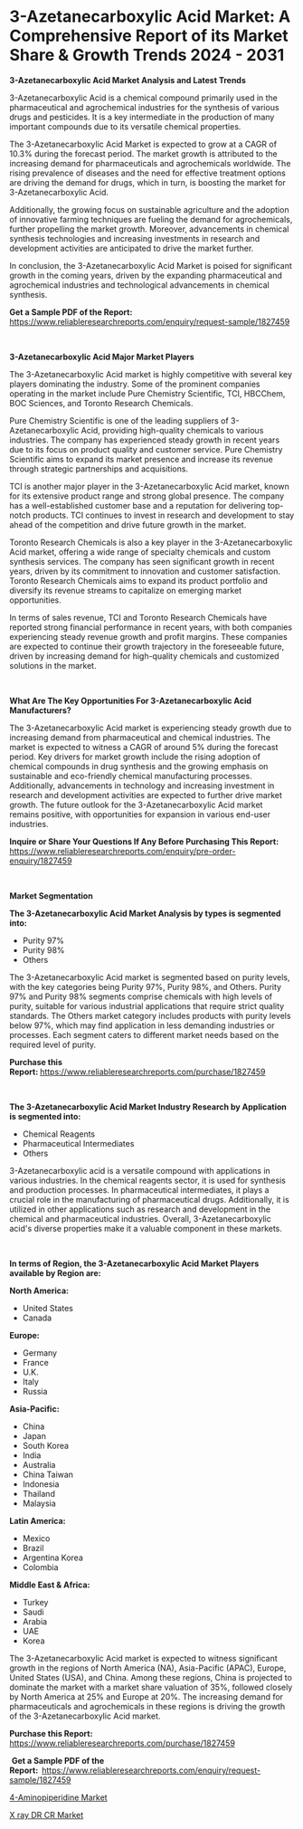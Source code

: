 <p><h1>3-Azetanecarboxylic Acid Market: A Comprehensive Report of its Market Share & Growth Trends 2024 - 2031</h1></p><p><strong>3-Azetanecarboxylic Acid Market Analysis and Latest Trends</strong></p>
<p><p>3-Azetanecarboxylic Acid is a chemical compound primarily used in the pharmaceutical and agrochemical industries for the synthesis of various drugs and pesticides. It is a key intermediate in the production of many important compounds due to its versatile chemical properties.</p><p>The 3-Azetanecarboxylic Acid Market is expected to grow at a CAGR of 10.3% during the forecast period. The market growth is attributed to the increasing demand for pharmaceuticals and agrochemicals worldwide. The rising prevalence of diseases and the need for effective treatment options are driving the demand for drugs, which in turn, is boosting the market for 3-Azetanecarboxylic Acid.</p><p>Additionally, the growing focus on sustainable agriculture and the adoption of innovative farming techniques are fueling the demand for agrochemicals, further propelling the market growth. Moreover, advancements in chemical synthesis technologies and increasing investments in research and development activities are anticipated to drive the market further.</p><p>In conclusion, the 3-Azetanecarboxylic Acid Market is poised for significant growth in the coming years, driven by the expanding pharmaceutical and agrochemical industries and technological advancements in chemical synthesis.</p></p>
<p><strong>Get a Sample PDF of the Report:&nbsp;</strong> <a href="https://www.reliableresearchreports.com/enquiry/request-sample/1827459">https://www.reliableresearchreports.com/enquiry/request-sample/1827459</a></p>
<p>&nbsp;</p>
<p><strong>3-Azetanecarboxylic Acid Major Market Players</strong></p>
<p><p>The 3-Azetanecarboxylic Acid market is highly competitive with several key players dominating the industry. Some of the prominent companies operating in the market include Pure Chemistry Scientific, TCI, HBCChem, BOC Sciences, and Toronto Research Chemicals.</p><p>Pure Chemistry Scientific is one of the leading suppliers of 3-Azetanecarboxylic Acid, providing high-quality chemicals to various industries. The company has experienced steady growth in recent years due to its focus on product quality and customer service. Pure Chemistry Scientific aims to expand its market presence and increase its revenue through strategic partnerships and acquisitions.</p><p>TCI is another major player in the 3-Azetanecarboxylic Acid market, known for its extensive product range and strong global presence. The company has a well-established customer base and a reputation for delivering top-notch products. TCI continues to invest in research and development to stay ahead of the competition and drive future growth in the market.</p><p>Toronto Research Chemicals is also a key player in the 3-Azetanecarboxylic Acid market, offering a wide range of specialty chemicals and custom synthesis services. The company has seen significant growth in recent years, driven by its commitment to innovation and customer satisfaction. Toronto Research Chemicals aims to expand its product portfolio and diversify its revenue streams to capitalize on emerging market opportunities.</p><p>In terms of sales revenue, TCI and Toronto Research Chemicals have reported strong financial performance in recent years, with both companies experiencing steady revenue growth and profit margins. These companies are expected to continue their growth trajectory in the foreseeable future, driven by increasing demand for high-quality chemicals and customized solutions in the market.</p></p>
<p>&nbsp;</p>
<p><strong>What Are The Key Opportunities For 3-Azetanecarboxylic Acid Manufacturers?</strong></p>
<p><p>The 3-Azetanecarboxylic Acid market is experiencing steady growth due to increasing demand from pharmaceutical and chemical industries. The market is expected to witness a CAGR of around 5% during the forecast period. Key drivers for market growth include the rising adoption of chemical compounds in drug synthesis and the growing emphasis on sustainable and eco-friendly chemical manufacturing processes. Additionally, advancements in technology and increasing investment in research and development activities are expected to further drive market growth. The future outlook for the 3-Azetanecarboxylic Acid market remains positive, with opportunities for expansion in various end-user industries.</p></p>
<p><strong>Inquire or Share Your Questions If Any Before Purchasing This Report:</strong> <a href="https://www.reliableresearchreports.com/enquiry/pre-order-enquiry/1827459">https://www.reliableresearchreports.com/enquiry/pre-order-enquiry/1827459</a></p>
<p>&nbsp;</p>
<p><strong>Market Segmentation</strong></p>
<p><strong>The 3-Azetanecarboxylic Acid Market Analysis by types is segmented into:</strong></p>
<p><ul><li>Purity 97%</li><li>Purity 98%</li><li>Others</li></ul></p>
<p><p>The 3-Azetanecarboxylic Acid market is segmented based on purity levels, with the key categories being Purity 97%, Purity 98%, and Others. Purity 97% and Purity 98% segments comprise chemicals with high levels of purity, suitable for various industrial applications that require strict quality standards. The Others market category includes products with purity levels below 97%, which may find application in less demanding industries or processes. Each segment caters to different market needs based on the required level of purity.</p></p>
<p><strong>Purchase this Report:&nbsp;</strong><a href="https://www.reliableresearchreports.com/purchase/1827459">https://www.reliableresearchreports.com/purchase/1827459</a></p>
<p>&nbsp;</p>
<p><strong>The 3-Azetanecarboxylic Acid Market Industry Research by Application is segmented into:</strong></p>
<p><ul><li>Chemical Reagents</li><li>Pharmaceutical Intermediates</li><li>Others</li></ul></p>
<p><p>3-Azetanecarboxylic acid is a versatile compound with applications in various industries. In the chemical reagents sector, it is used for synthesis and production processes. In pharmaceutical intermediates, it plays a crucial role in the manufacturing of pharmaceutical drugs. Additionally, it is utilized in other applications such as research and development in the chemical and pharmaceutical industries. Overall, 3-Azetanecarboxylic acid's diverse properties make it a valuable component in these markets.</p></p>
<p>&nbsp;</p>
<p><strong>In terms of Region, the 3-Azetanecarboxylic Acid Market Players available by Region are:</strong></p>
<p>
    <p> <strong> North America: </strong>
        <ul>
            <li>United States</li>
            <li>Canada</li>
        </ul>
        </p> 
    <p> <strong> Europe: </strong>
        <ul>
            <li>Germany</li>
            <li>France</li>
            <li>U.K.</li>
            <li>Italy</li>
            <li>Russia</li>
        </ul>
        </p> 
    <p> <strong> Asia-Pacific: </strong>
        <ul>
            <li>China</li>
            <li>Japan</li>
            <li>South Korea</li>
            <li>India</li>
            <li>Australia</li>
            <li>China Taiwan</li>
            <li>Indonesia</li>
            <li>Thailand</li>
            <li>Malaysia</li>
        </ul>
        </p> 
    <p> <strong> Latin America: </strong>
        <ul>
            <li>Mexico</li>
            <li>Brazil</li>
            <li>Argentina Korea</li>
            <li>Colombia</li>
        </ul>
        </p> 
    <p> <strong> Middle East & Africa: </strong>
        <ul>
            <li>Turkey</li>
            <li>Saudi</li>
            <li>Arabia</li>
            <li>UAE</li>
            <li>Korea</li>
        </ul>
    </p>
    </p>
<p><p>The 3-Azetanecarboxylic Acid market is expected to witness significant growth in the regions of North America (NA), Asia-Pacific (APAC), Europe, United States (USA), and China. Among these regions, China is projected to dominate the market with a market share valuation of 35%, followed closely by North America at 25% and Europe at 20%. The increasing demand for pharmaceuticals and agrochemicals in these regions is driving the growth of the 3-Azetanecarboxylic Acid market.</p></p>
<p><strong>Purchase this Report: </strong><a href="https://www.reliableresearchreports.com/purchase/1827459">https://www.reliableresearchreports.com/purchase/1827459</a></p>
<p>&nbsp;<strong>Get a Sample PDF of the Report:&nbsp;&nbsp;</strong><a href="https://www.reliableresearchreports.com/enquiry/request-sample/1827459">https://www.reliableresearchreports.com/enquiry/request-sample/1827459</a></p>
<p><strong></strong></p>
<p><p><a href="https://github.com/ruddyyedelwadw/Market-Research-Report-List-1/blob/main/4-aminopiperidine-market.md">4-Aminopiperidine Market</a></p><p><a href="https://angry-finch-aaf.notion.site/X-ray-DR-CR-Market-Size-Furnishes-Valuable-Information-Encompassing-Market-Share-Market-Trends-and-2c04cbbe9e0c49b1bf47b9b2f63167e3">X ray DR CR Market</a></p></p>